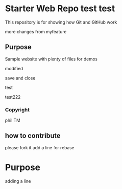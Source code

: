 # Starter Web Repo test test

This repository is for showing how Git and GitHub work

more changes from myfeature

## Purpose

Sample website with plenty of files for demos

modified

save and close

test

test222

### Copyright

phil TM

## how to contribute

please fork it add a line for rebase

# Purpose 

adding a line
